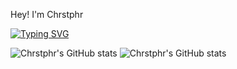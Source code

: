 Hey! I'm Chrstphr

[![Typing SVG](https://readme-typing-svg.demolab.com/?lines=A+Frontend+developer;A+Backend+Developer)](https://git.io/typing-svg)
<!---Github Stat--->
![Chrstphr's GitHub stats](https://github-readme-stats.vercel.app/api?username=chrstphr9&hide=contribs,prs)
![Chrstphr's GitHub stats](https://github-readme-stats.vercel.app/api?username=chrstphr9&show_icons=true)

